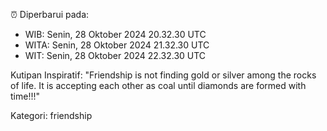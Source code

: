 ⏰ Diperbarui pada:
- WIB: Senin, 28 Oktober 2024 20.32.30 UTC
- WITA: Senin, 28 Oktober 2024 21.32.30 UTC
- WIT: Senin, 28 Oktober 2024 22.32.30 UTC

Kutipan Inspiratif:
"Friendship is not finding gold or silver among the rocks of life. It is accepting each other as coal until diamonds are formed with time!!!"


Kategori: friendship

